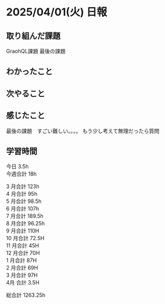 # 2025/04/01(火) 日報

## 取り組んだ課題
GraohQL課題 最後の課題

## わかったこと


## 次やること

## 感じたこと
最後の課題　すごい難しい。。。。
もう少し考えて無理だったら質問

## 学習時間

今日 3.5h
<br />
今週合計 18h
<br />

3 月合計 123h
<br />
4 月合計 95h
<br />
5 月合計 98.5h
<br />
6 月合計 107h
<br />
7 月合計 189.5h
<br />
8 月合計 96.25h
<br />
9 月合計 110H
<br />
10 月合計 72.5H
<br />
11 月合計 45H
<br />
12 月合計 70H
<br />
1 月合計 87H
<br />
2 月合計 69H
<br />
3 月合計 97H
<br />
4月 合計 3.5H

総合計 1263.25h
